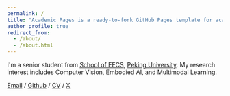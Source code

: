 ```yaml
---
permalink: /
title: "Academic Pages is a ready-to-fork GitHub Pages template for academic personal websites"
author_profile: true
redirect_from: 
  - /about/
  - /about.html
---
```


I'm a senior student from [School of EECS](https://eecs.pku.edu.cn/), [Peking University](https://www.pku.edu.cn/). My research interest includes Computer Vision, Embodied AI, and Multimodal Learning.

[Email](lvqiushi@stu.pku.edu.cn) / [Github](https://github.com/AlfredLyu) / [CV](../assets/CV.pdf) / [X](https://x.com/Alfred1918652)